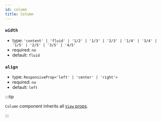 ```yaml
---
id: column
title: Column
---
```


### `width`

- type: `'content' | 'fluid' | '1/2' | '1/3' | '2/3' | '1/4' | '3/4' | '1/5' | '2/5' | '3/5' | '4/5'`
- required: `no`
- default: `fluid`

### `align`

- type: `ResponsiveProp<'left' | 'center' | 'right'>`
- required: `no`
- default: `left`

:::tip

`Column` component inherits all [`View` props](https://reactnative.dev/docs/view).

:::
